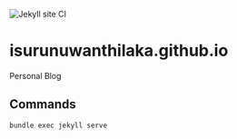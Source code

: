![Jekyll site CI](https://github.com/isurunuwanthilaka/isurunuwanthilaka.github.io/workflows/jekyll/badge.svg)

# isurunuwanthilaka.github.io

Personal Blog

## Commands

`bundle exec jekyll serve`
